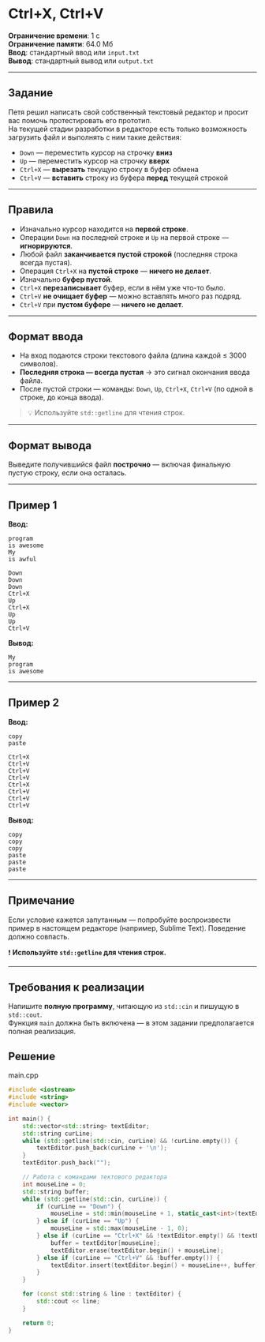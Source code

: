 # Ctrl+X, Ctrl+V

**Ограничение времени**: 1 с  
**Ограничение памяти**: 64.0 Мб  
**Ввод**: стандартный ввод или `input.txt`  
**Вывод**: стандартный вывод или `output.txt`

---

## Задание

Петя решил написать свой собственный текстовый редактор и просит вас помочь протестировать его прототип.  
На текущей стадии разработки в редакторе есть только возможность загрузить файл и выполнять с ним такие действия:

- `Down` — переместить курсор на строчку **вниз**
- `Up` — переместить курсор на строчку **вверх**
- `Ctrl+X` — **вырезать** текущую строку в буфер обмена
- `Ctrl+V` — **вставить** строку из буфера **перед** текущей строкой

---

## Правила

- Изначально курсор находится на **первой строке**.
- Операции `Down` на последней строке и `Up` на первой строке — **игнорируются**.
- Любой файл **заканчивается пустой строкой** (последняя строка всегда пустая).
- Операция `Ctrl+X` на **пустой строке** — **ничего не делает**.
- Изначально **буфер пустой**.
- `Ctrl+X` **перезаписывает** буфер, если в нём уже что-то было.
- `Ctrl+V` **не очищает буфер** — можно вставлять много раз подряд.
- `Ctrl+V` при **пустом буфере** — **ничего не делает**.

---

## Формат ввода

- На вход подаются строки текстового файла (длина каждой ≤ 3000 символов).
- **Последняя строка — всегда пустая** → это сигнал окончания ввода файла.
- После пустой строки — команды: `Down`, `Up`, `Ctrl+X`, `Ctrl+V` (по одной в строке, до конца ввода).

> 💡 Используйте `std::getline` для чтения строк.

---

## Формат вывода

Выведите получившийся файл **построчно** — включая финальную пустую строку, если она осталась.

---

## Пример 1

**Ввод:**
```text
program
is awesome
My
is awful

Down
Down
Down
Ctrl+X
Up
Ctrl+X
Up
Up
Ctrl+V
```

**Вывод:**
```text
My
program
is awesome

```

---

## Пример 2

**Ввод:**
```text
copy
paste

Ctrl+X
Ctrl+V
Ctrl+V
Ctrl+V
Ctrl+X
Ctrl+V
Ctrl+V
Ctrl+V
```

**Вывод:**
```text
copy
copy
copy
paste
paste
paste

```

---

## Примечание

Если условие кажется запутанным — попробуйте воспроизвести пример в настоящем редакторе (например, Sublime Text). Поведение должно совпасть.

❗ **Используйте `std::getline` для чтения строк.**

---

## Требования к реализации

Напишите **полную программу**, читающую из `std::cin` и пишущую в `std::cout`.  
Функция `main` должна быть включена — в этом задании предполагается полная реализация.
## Решение

main.cpp
```cpp
#include <iostream>
#include <string>
#include <vector>

int main() {
    std::vector<std::string> textEditor;
    std::string curLine;
    while (std::getline(std::cin, curLine) && !curLine.empty()) {
        textEditor.push_back(curLine + '\n');
    }
    textEditor.push_back("");

    // Работа с командами тектового редактора
    int mouseLine = 0;
    std::string buffer;
    while (std::getline(std::cin, curLine)) {
        if (curLine == "Down") {
            mouseLine = std::min(mouseLine + 1, static_cast<int>(textEditor.size()));
        } else if (curLine == "Up") {
            mouseLine = std::max(mouseLine - 1, 0);
        } else if (curLine == "Ctrl+X" && !textEditor.empty() && !textEditor[mouseLine].empty()) {
            buffer = textEditor[mouseLine];
            textEditor.erase(textEditor.begin() + mouseLine);
        } else if (curLine == "Ctrl+V" && !buffer.empty()) {
            textEditor.insert(textEditor.begin() + mouseLine++, buffer);
        }
    }

    for (const std::string & line : textEditor) {
        std::cout << line;
    }

    return 0;
}



```
